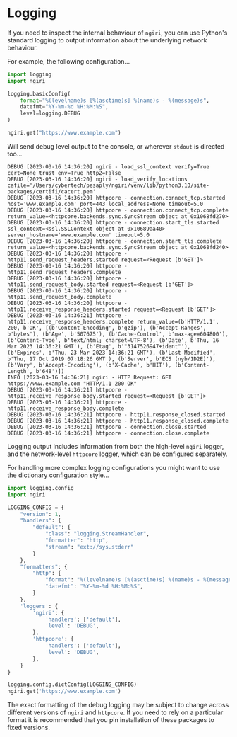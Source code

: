# Logging

If you need to inspect the internal behaviour of `ngiri`, you can use Python's standard logging to output information about the underlying network behaviour.

For example, the following configuration...

```python
import logging
import ngiri

logging.basicConfig(
    format="%(levelname)s [%(asctime)s] %(name)s - %(message)s",
    datefmt="%Y-%m-%d %H:%M:%S",
    level=logging.DEBUG
)

ngiri.get("https://www.example.com")
```

Will send debug level output to the console, or wherever `stdout` is directed too...

```
DEBUG [2023-03-16 14:36:20] ngiri - load_ssl_context verify=True cert=None trust_env=True http2=False
DEBUG [2023-03-16 14:36:20] ngiri - load_verify_locations cafile='/Users/cybertech/pesaply/ngiri/venv/lib/python3.10/site-packages/certifi/cacert.pem'
DEBUG [2023-03-16 14:36:20] httpcore - connection.connect_tcp.started host='www.example.com' port=443 local_address=None timeout=5.0
DEBUG [2023-03-16 14:36:20] httpcore - connection.connect_tcp.complete return_value=<httpcore.backends.sync.SyncStream object at 0x1068fd270>
DEBUG [2023-03-16 14:36:20] httpcore - connection.start_tls.started ssl_context=<ssl.SSLContext object at 0x10689aa40> server_hostname='www.example.com' timeout=5.0
DEBUG [2023-03-16 14:36:20] httpcore - connection.start_tls.complete return_value=<httpcore.backends.sync.SyncStream object at 0x1068fd240>
DEBUG [2023-03-16 14:36:20] httpcore - http11.send_request_headers.started request=<Request [b'GET']>
DEBUG [2023-03-16 14:36:20] httpcore - http11.send_request_headers.complete
DEBUG [2023-03-16 14:36:20] httpcore - http11.send_request_body.started request=<Request [b'GET']>
DEBUG [2023-03-16 14:36:20] httpcore - http11.send_request_body.complete
DEBUG [2023-03-16 14:36:20] httpcore - http11.receive_response_headers.started request=<Request [b'GET']>
DEBUG [2023-03-16 14:36:21] httpcore - http11.receive_response_headers.complete return_value=(b'HTTP/1.1', 200, b'OK', [(b'Content-Encoding', b'gzip'), (b'Accept-Ranges', b'bytes'), (b'Age', b'507675'), (b'Cache-Control', b'max-age=604800'), (b'Content-Type', b'text/html; charset=UTF-8'), (b'Date', b'Thu, 16 Mar 2023 14:36:21 GMT'), (b'Etag', b'"3147526947+ident"'), (b'Expires', b'Thu, 23 Mar 2023 14:36:21 GMT'), (b'Last-Modified', b'Thu, 17 Oct 2019 07:18:26 GMT'), (b'Server', b'ECS (nyb/1D2E)'), (b'Vary', b'Accept-Encoding'), (b'X-Cache', b'HIT'), (b'Content-Length', b'648')])
INFO [2023-03-16 14:36:21] ngiri - HTTP Request: GET https://www.example.com "HTTP/1.1 200 OK"
DEBUG [2023-03-16 14:36:21] httpcore - http11.receive_response_body.started request=<Request [b'GET']>
DEBUG [2023-03-16 14:36:21] httpcore - http11.receive_response_body.complete
DEBUG [2023-03-16 14:36:21] httpcore - http11.response_closed.started
DEBUG [2023-03-16 14:36:21] httpcore - http11.response_closed.complete
DEBUG [2023-03-16 14:36:21] httpcore - connection.close.started
DEBUG [2023-03-16 14:36:21] httpcore - connection.close.complete
```

Logging output includes information from both the high-level `ngiri` logger, and the network-level `httpcore` logger, which can be configured separately.

For handling more complex logging configurations you might want to use the dictionary configuration style...

```python
import logging.config
import ngiri

LOGGING_CONFIG = {
    "version": 1,
    "handlers": {
        "default": {
            "class": "logging.StreamHandler",
            "formatter": "http",
            "stream": "ext://sys.stderr"
        }
    },
    "formatters": {
        "http": {
            "format": "%(levelname)s [%(asctime)s] %(name)s - %(message)s",
            "datefmt": "%Y-%m-%d %H:%M:%S",
        }
    },
    'loggers': {
        'ngiri': {
            'handlers': ['default'],
            'level': 'DEBUG',
        },
        'httpcore': {
            'handlers': ['default'],
            'level': 'DEBUG',
        },
    }
}

logging.config.dictConfig(LOGGING_CONFIG)
ngiri.get('https://www.example.com')
```

The exact formatting of the debug logging may be subject to change across different versions of `ngiri` and `httpcore`. If you need to rely on a particular format it is recommended that you pin installation of these packages to fixed versions.